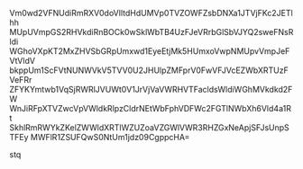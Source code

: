 Vm0wd2VFNUdiRmRXV0doVlltdHdUMVp0TVZOWFZsbDNXa1JTVjFKc2JETlhh
MUpUVmpGS2RHVkdiRnBOCk0wSklWbTB4UzFJeVRrbGlSbVJYQ2sweFNsRldi
WGhoVXpKT2MxZHVSbGRpUmxwd1EyeEtjMk5HUmxoVwpNMUpvVmpJeFVtVldV
bkppUm1ScFVtNUNWVkV5TVV0U2JHUlpZMFprV0FwVFJVcEZWbXRTUzFVeFRr
ZFYKYmtwb1VqSjRWRlJVUWt0V1JrVjVaVWRHVTFacldsWldiWGhMVkdkd2FW
WnJiRFpXTVZwcVpVWldkRlpzCldrNEtWbFphVDFWc2FGTlNWbXh6Vld4a1Rt
SkhlRmRWYkZKelZWWldXRTlWZUZoaVZGWlVWR3RHZGxNeApjSFJsUnpSTFEy
MWFlR1ZSUFQwS0NtUm1jdz09CgppcHA=

stq